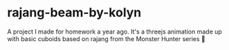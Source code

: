 # rajang-beam-by-kolyn
A project I made for homework a year ago. It's a threejs animation made up with basic cuboids based on rajang from the Monster Hunter series 🐒
